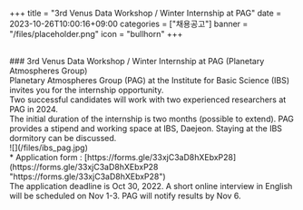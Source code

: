 +++
title = "3rd Venus Data Workshop / Winter Internship at PAG"
date = 2023-10-26T10:00:16+09:00
categories = ["채용공고"]
banner = "/files/placeholder.png"
icon = "bullhorn"
+++

<br>
### 3rd Venus Data Workshop / Winter Internship at PAG (Planetary Atmospheres Group)

<br>
Planetary Atmospheres Group (PAG) at the Institute for Basic Science (IBS) invites you for the internship opportunity.
<br>
Two successful candidates will work with two experienced researchers at PAG in 2024.
<br>
The initial duration of the internship is two months (possible to extend). PAG provides a stipend and working space at IBS, Daejeon. Staying at the IBS dormitory can be discussed.
<br>
![](/files/ibs_pag.jpg)
<br>
* Application form : [https://forms.gle/33xjC3aD8hXEbxP28](https://forms.gle/33xjC3aD8hXEbxP28 "https://forms.gle/33xjC3aD8hXEbxP28")
<br>
The application deadline is Oct 30, 2022. A short online interview in English will be scheduled on Nov 1-3. PAG will notify results by Nov 6.
